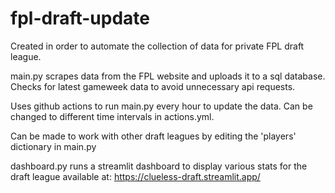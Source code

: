 # fpl-draft-update

Created in order to automate the collection of data for private FPL draft league. 

main.py scrapes data from the FPL website and uploads it to a sql database. Checks for latest gameweek data to avoid unnecessary api requests.

Uses github actions to run main.py every hour to update the data. Can be changed to different time intervals in actions.yml.

Can be made to work with other draft leagues by editing the 'players' dictionary in main.py

dashboard.py runs a streamlit dashboard to display various stats for the draft league available at:
https://clueless-draft.streamlit.app/
